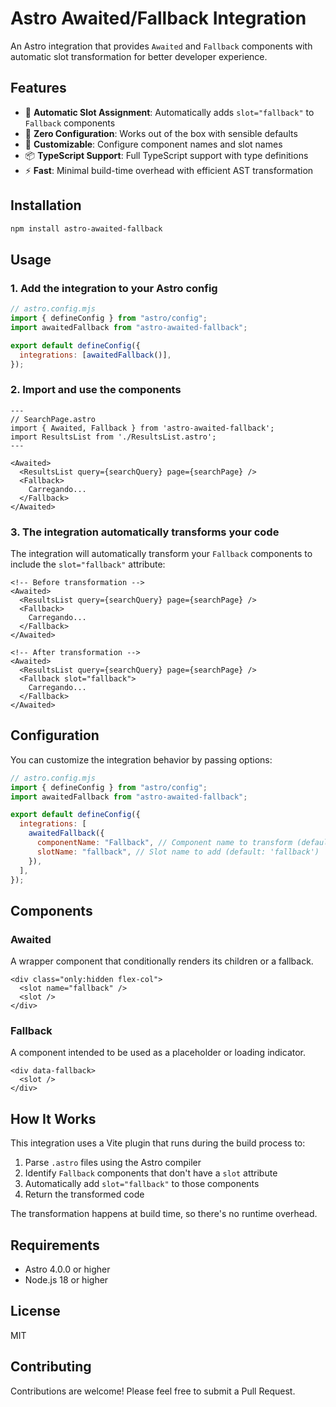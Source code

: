 # Astro Awaited/Fallback Integration

An Astro integration that provides `Awaited` and `Fallback` components with automatic slot transformation for better developer experience.

## Features

- 🚀 **Automatic Slot Assignment**: Automatically adds `slot="fallback"` to `Fallback` components
- 🎯 **Zero Configuration**: Works out of the box with sensible defaults
- 🔧 **Customizable**: Configure component names and slot names
- 📦 **TypeScript Support**: Full TypeScript support with type definitions
- ⚡ **Fast**: Minimal build-time overhead with efficient AST transformation

## Installation

```bash
npm install astro-awaited-fallback
```

## Usage

### 1. Add the integration to your Astro config

```js
// astro.config.mjs
import { defineConfig } from "astro/config";
import awaitedFallback from "astro-awaited-fallback";

export default defineConfig({
  integrations: [awaitedFallback()],
});
```

### 2. Import and use the components

```astro
---
// SearchPage.astro
import { Awaited, Fallback } from 'astro-awaited-fallback';
import ResultsList from './ResultsList.astro';
---

<Awaited>
  <ResultsList query={searchQuery} page={searchPage} />
  <Fallback>
    Carregando...
  </Fallback>
</Awaited>
```

### 3. The integration automatically transforms your code

The integration will automatically transform your `Fallback` components to include the `slot="fallback"` attribute:

```astro
<!-- Before transformation -->
<Awaited>
  <ResultsList query={searchQuery} page={searchPage} />
  <Fallback>
    Carregando...
  </Fallback>
</Awaited>

<!-- After transformation -->
<Awaited>
  <ResultsList query={searchQuery} page={searchPage} />
  <Fallback slot="fallback">
    Carregando...
  </Fallback>
</Awaited>
```

## Configuration

You can customize the integration behavior by passing options:

```js
// astro.config.mjs
import { defineConfig } from "astro/config";
import awaitedFallback from "astro-awaited-fallback";

export default defineConfig({
  integrations: [
    awaitedFallback({
      componentName: "Fallback", // Component name to transform (default: 'Fallback')
      slotName: "fallback", // Slot name to add (default: 'fallback')
    }),
  ],
});
```

## Components

### Awaited

A wrapper component that conditionally renders its children or a fallback.

```astro
<div class="only:hidden flex-col">
  <slot name="fallback" />
  <slot />
</div>
```

### Fallback

A component intended to be used as a placeholder or loading indicator.

```astro
<div data-fallback>
  <slot />
</div>
```

## How It Works

This integration uses a Vite plugin that runs during the build process to:

1. Parse `.astro` files using the Astro compiler
2. Identify `Fallback` components that don't have a `slot` attribute
3. Automatically add `slot="fallback"` to those components
4. Return the transformed code

The transformation happens at build time, so there's no runtime overhead.

## Requirements

- Astro 4.0.0 or higher
- Node.js 18 or higher

## License

MIT

## Contributing

Contributions are welcome! Please feel free to submit a Pull Request.
